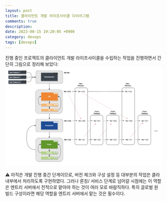 ```yaml
---
layout: post
title: 클라이언트 개발 라이프사이클 다이어그램
comments: true
description: 
date: 2023-08-15 19:20:05 +0900
category: devops
tags: [devops]
---
```

진행 중인 프로젝트의 클라이언트 개발 라이프사이클을 수립하는 작업을 진행하면서 간단히 그림으로 정리해 보았다:
![Untitled](/images/posts/dev-lifecycle-diagram/lifecycle-diagram.png)

<aside>
⚠️ 아직은 개발 진행 중간 단계이므로, 버전 체크와 구성 설정 등 대부분의 작업은 클라 내부에서 처리하도록 구현하였다. 그러나 론칭/ 서비스 단계로 넘어갈 시점에는 이 역할은 엔트리 서버에서 전적으로 맡아야 하는 것이 여러 모로 바람직하다. 특히 글로벌 원 빌드 구성이라면 해당 역할을 엔트리 서버에서 맡는 것은 필수이다.
</aside>



